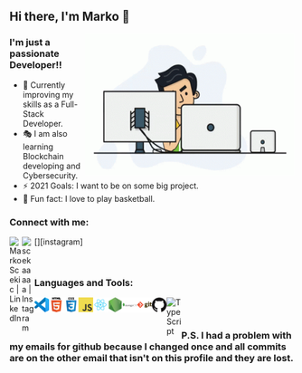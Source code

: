 ## Hi there, I'm Marko 👋

<p><img align="right" src="https://github.com/sceka/sceka/blob/master/programmer.gif" width="370" height="250"/></p>

### I'm just a passionate Developer!!

-   🔭 Currently improving my skills as a Full-Stack Developer.
-   🎭 I am also learning Blockchain developing and Cybersecurity.
-   ⚡ 2021 Goals: I want to be on some big project.
-   🏀 Fun fact: I love to play basketball.

### Connect with me:

[<img align="left" alt="Marko Scekic | LinkedIn" width="22px" src="https://cdn.jsdelivr.net/npm/simple-icons@v3/icons/linkedin.svg" />][linkedin] [<img align="left" alt="scekaaaaa | Instagram" width="22px" src="https://cdn.jsdelivr.net/npm/simple-icons@v3/icons/instagram.svg" />][instagram]

<br />

### Languages and Tools:

<img align="left" alt="Visual Studio Code" width="26px" src="https://raw.githubusercontent.com/github/explore/80688e429a7d4ef2fca1e82350fe8e3517d3494d/topics/visual-studio-code/visual-studio-code.png" /> <img align="left" alt="HTML5" width="26px" src="https://raw.githubusercontent.com/github/explore/80688e429a7d4ef2fca1e82350fe8e3517d3494d/topics/html/html.png" /> <img align="left" alt="CSS3" width="26px" src="https://raw.githubusercontent.com/github/explore/80688e429a7d4ef2fca1e82350fe8e3517d3494d/topics/css/css.png" /> <img align="left" alt="JavaScript" width="26px" src="https://raw.githubusercontent.com/github/explore/80688e429a7d4ef2fca1e82350fe8e3517d3494d/topics/javascript/javascript.png" /> <img align="left" alt="React" width="26px" src="https://raw.githubusercontent.com/github/explore/80688e429a7d4ef2fca1e82350fe8e3517d3494d/topics/react/react.png" /> <img align="left" alt="Node.js" width="26px" src="https://raw.githubusercontent.com/github/explore/80688e429a7d4ef2fca1e82350fe8e3517d3494d/topics/nodejs/nodejs.png" /> <img align="left" alt="MongoDB" width="26px" src="https://raw.githubusercontent.com/github/explore/80688e429a7d4ef2fca1e82350fe8e3517d3494d/topics/mongodb/mongodb.png" /> <img align="left" alt="Git" width="26px" src="https://raw.githubusercontent.com/github/explore/80688e429a7d4ef2fca1e82350fe8e3517d3494d/topics/git/git.png" /> <img align="left" alt="GitHub" width="26px" src="https://raw.githubusercontent.com/github/explore/78df643247d429f6cc873026c0622819ad797942/topics/github/github.png" /> <img align="left" alt="TypeScript" width="26px" src="https://www.vectorlogo.zone/logos/typescriptlang/typescriptlang-icon.svg" />

<br />
<br />

### P.S. I had a problem with my emails for github because I changed once and all commits are on the other email that isn't on this profile and they are lost.

[linkedin]: https://www.linkedin.com/in/scekicmarko/
[email]: https://myaccount.google.com/?utm_source=OGB&tab=mk&utm_medium=act&gar=1
